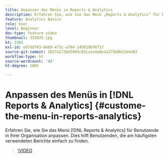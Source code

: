 ```yaml
---
title: Anpassen des Menüs in Reports & Analytics
description: Erfahren Sie, wie Sie das Menü „Reports & Analytics“ für Benutzende in Ihrer Organisation anpassen.
feature: Analytics Basics
role: User
level: Beginner
doc-type: feature video
thumbnail: 333035.jpg
kt: 2365
exl-id: e07dd703-0e68-473c-a764-145019bf671f
source-git-commit: 1b57a173b65903c83ccee4a0ea127568b51b4a93
workflow-type: ht
source-wordcount: '43'
ht-degree: 100%

---
```


# Anpassen des Menüs in [!DNL Reports & Analytics] {#custome-the-menu-in-reports-analytics}

Erfahren Sie, wie Sie das Menü [!DNL Reports & Analytics] für Benutzende in Ihrer Organisation anpassen. Dies hilft Benutzenden, die am häufigsten verwendeten Berichte einfach zu finden.

>[!VIDEO](https://video.tv.adobe.com/v/333035/?quality=12)

